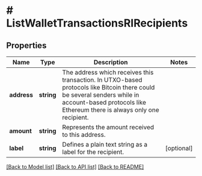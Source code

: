 # # ListWalletTransactionsRIRecipients

## Properties

Name | Type | Description | Notes
------------ | ------------- | ------------- | -------------
**address** | **string** | The address which receives this transaction. In UTXO-based protocols like Bitcoin there could be several senders while in account-based protocols like Ethereum there is always only one recipient. |
**amount** | **string** | Represents the amount received to this address. |
**label** | **string** | Defines a plain text string as a label for the recipient. | [optional]

[[Back to Model list]](../../README.md#models) [[Back to API list]](../../README.md#endpoints) [[Back to README]](../../README.md)
